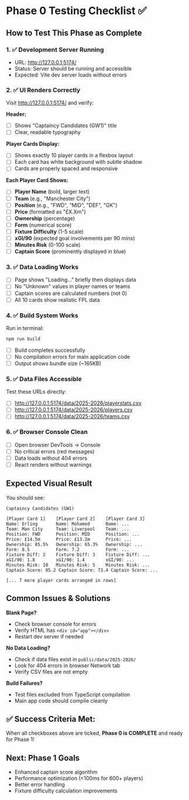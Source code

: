 # Phase 0 Testing Checklist ✅

## How to Test This Phase as Complete

### 1. ✅ **Development Server Running**
- URL: http://127.0.0.1:5174/
- Status: Server should be running and accessible
- Expected: Vite dev server loads without errors

### 2. ✅ **UI Renders Correctly**
Visit http://127.0.0.1:5174/ and verify:

**Header:**
- [ ] Shows "Captaincy Candidates (GW1)" title
- [ ] Clear, readable typography

**Player Cards Display:**
- [ ] Shows exactly 10 player cards in a flexbox layout
- [ ] Each card has white background with subtle shadow
- [ ] Cards are properly spaced and responsive

**Each Player Card Shows:**
- [ ] **Player Name** (bold, larger text)
- [ ] **Team** (e.g., "Manchester City")
- [ ] **Position** (e.g., "FWD", "MID", "DEF", "GK") 
- [ ] **Price** (formatted as "£X.Xm")
- [ ] **Ownership** (percentage)
- [ ] **Form** (numerical score)
- [ ] **Fixture Difficulty** (1-5 scale)
- [ ] **xGI/90** (expected goal involvements per 90 mins)
- [ ] **Minutes Risk** (0-100 scale)
- [ ] **Captain Score** (prominently displayed in blue)

### 3. ✅ **Data Loading Works**
- [ ] Page shows "Loading..." briefly then displays data
- [ ] No "Unknown" values in player names or teams
- [ ] Captain scores are calculated numbers (not 0)
- [ ] All 10 cards show realistic FPL data

### 4. ✅ **Build System Works**
Run in terminal:
```bash
npm run build
```
- [ ] Build completes successfully
- [ ] No compilation errors for main application code
- [ ] Output shows bundle size (~165KB)

### 5. ✅ **Data Files Accessible**
Test these URLs directly:
- [ ] http://127.0.0.1:5174/data/2025-2026/playerstats.csv
- [ ] http://127.0.0.1:5174/data/2025-2026/players.csv  
- [ ] http://127.0.0.1:5174/data/2025-2026/teams.csv

### 6. ✅ **Browser Console Clean**
- [ ] Open browser DevTools → Console
- [ ] No critical errors (red messages)
- [ ] Data loads without 404 errors
- [ ] React renders without warnings

## Expected Visual Result

You should see:
```
Captaincy Candidates (GW1)

[Player Card 1]    [Player Card 2]    [Player Card 3]
Name: Erling       Name: Mohamed      Name: ...
Team: Man City     Team: Liverpool    Team: ...
Position: FWD      Position: MID      Position: ...
Price: £14.5m      Price: £13.2m      Price: ...
Ownership: 85.5%   Ownership: 65.3%   Ownership: ...
Form: 8.5          Form: 7.2          Form: ...
Fixture Diff: 2    Fixture Diff: 3    Fixture Diff: ...
xGI/90: 1.8        xGI/90: 1.4        xGI/90: ...
Minutes Risk: 10   Minutes Risk: 5    Minutes Risk: ...
Captain Score: 85.2 Captain Score: 73.4 Captain Score: ...

[... 7 more player cards arranged in rows]
```

## Common Issues & Solutions

**Blank Page?**
- Check browser console for errors
- Verify HTML has `<div id="app"></div>`
- Restart dev server if needed

**No Data Loading?**
- Check if data files exist in `public/data/2025-2026/`
- Look for 404 errors in browser Network tab
- Verify CSV files are not empty

**Build Failures?**
- Test files excluded from TypeScript compilation
- Main app code should compile cleanly

## ✅ **Success Criteria Met:**
When all checkboxes above are ticked, **Phase 0 is COMPLETE** and ready for Phase 1!

## Next: Phase 1 Goals
- Enhanced captain score algorithm
- Performance optimization (<100ms for 600+ players)
- Better error handling
- Fixture difficulty calculation improvements
